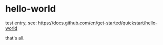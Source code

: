 # hello-world
test entry, see: https://docs.github.com/en/get-started/quickstart/hello-world

that's all.
